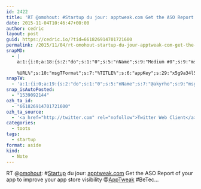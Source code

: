 ```yaml
---
id: 2422
title: 'RT @omohout: #Startup du jour: apptweak.com Get the ASO Report of your app to improve your app store visibility @AppTweak #BeTec…'
date: 2015-11-04T10:46:47+00:00
author: cedric
layout: post
guid: https://cedric.io/?tid=661826914701721600
permalink: /2015/11/04/rt-omohout-startup-du-jour-apptweak-com-get-the-aso-report-of-your-app-to-improve-your-app-store-visibility-apptweak-betec/
snapMD:
  - |
    a:1:{i:0;a:18:{s:2:"do";s:1:"0";s:5:"nName";s:9:"Medium #0";s:9:"msgFormat";s:19:"%FULLTEXT%
    
    %URL%";s:10:"msgTFormat";s:7:"%TITLE%";s:6:"appKey";s:29:"x5g9a34l5z294i5y2q284e4g54454";s:6:"appSec";s:85:"d3h0a44e4s2b4i5u2r234m5f5b4v2l5q2a444h574347464a454x2w20374447494c484b4w2c464f5u2d4z2";s:8:"inclTags";s:1:"1";s:7:"fltrsOn";i:0;s:5:"fltrs";a:0:{}s:7:"proxyOn";i:0;s:7:"useSURL";i:0;s:1:"v";i:350;s:4:"publ";s:1:"0";s:11:"accessToken";s:65:"2353413aa5437433e5648ccf74a16119308317c52d1a24d8ed99f26add037528a";s:12:"appAppUserID";s:65:"104b21fd8da79171a6e7bf800d03b4b761204f242935e05d2d86850a6b1635f77";s:14:"appAppUserName";s:26:"Cédric Bousmanne (akyrho)";s:13:"appAppUserURL";s:26:"https://medium.com/@akyrho";s:7:"pubList";a:0:{}}}
snapTW:
  - 'a:1:{i:0;a:19:{s:2:"do";s:1:"0";s:5:"nName";s:7:"@akyrho";s:9:"msgFormat";s:26:"%TITLE%. %EXCERPT% - %URL%";s:6:"appKey";s:55:"x5g9a8325v2y475r3c4m48584n53446p423r3r5u3e356j5j3k4r2p3";s:6:"appSec";s:105:"d3h0a94o46415u594v3q5l5n5l4r4x474x4j484o473u4i5w2m4k494z2k344n306n5r3l5v2s554p4n3p3k45495c3z4v4d3m3u5w525";s:7:"fltrsOn";i:0;s:5:"fltrs";a:0:{}s:7:"proxyOn";i:0;s:7:"useSURL";i:0;s:1:"v";i:350;s:5:"twURL";s:25:"http://twitter.com/akyrho";s:11:"accessToken";s:50:"6678782-Eyg60SCeh7762DEIsYtTPD5GVeOuSN8ATMdF2Lpppe";s:14:"accessTokenSec";s:45:"PgGDCbcYLJnR5esZjY9ID72A33mUNCYnQwaQTBsojSJNa";s:5:"tw140";i:0;s:10:"riComments";s:1:"1";s:11:"riCommentsM";s:1:"1";s:12:"riCommentsAA";s:1:"1";s:8:"attchImg";s:1:"1";s:9:"wpImgSize";s:4:"full";}}'
snap_isAutoPosted:
  - "1539092144"
ozh_ta_id:
  - "661826914701721600"
ozh_ta_source:
  - '<a href="http://twitter.com" rel="nofollow">Twitter Web Client</a>'
categories:
  - toots
tags:
  - startup
format: aside
kind:
  - Note
---
```

RT <span class="username username_linked">@<a href="https://twitter.com/omohout" title="Omar Mohout">omohout</a></span>: <span class="hashtag hashtag_local">#<a href="https://cedric.io/tag/startup/">Startup</a> du jour: <a href="https://www.apptweak.com" title="https://www.apptweak.com" class="link link_untco">apptweak.com</a> Get the ASO Report of your app to improve your app store visibility <span class="username username_linked">@<a href="https://twitter.com/AppTweak" title="AppTweak">AppTweak</a></span> #BeTec…</p>
